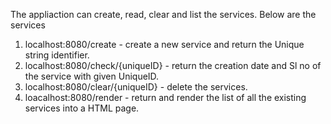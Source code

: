 The appliaction can create, read, clear and list the services. Below are the services
1. localhost:8080/create -  create a new service and return the Unique string identifier.
2. localhost:8080/check/{uniqueID} -  return the creation date and Sl no of the service with given UniqueID.
3. localhost:8080/clear/{uniqueID} -  delete the services.
4. loacalhost:8080/render - return and render the list of all the existing services into a HTML page.

